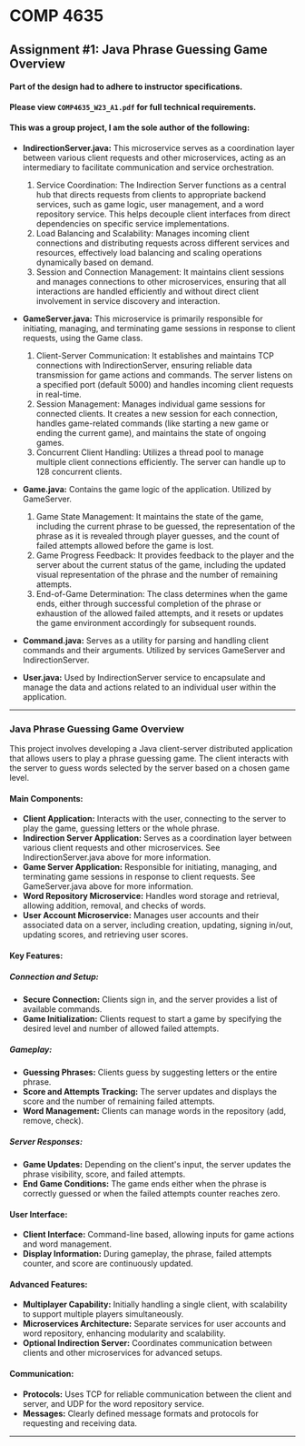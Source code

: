 # COMP 4635
## Assignment #1: Java Phrase Guessing Game Overview

#### Part of the design had to adhere to instructor specifications.
**Please view `COMP4635_W23_A1.pdf` for full technical requirements.**

#### This was a group project, I am the sole author of the following: 
- **IndirectionServer.java:** This microservice serves as a coordination layer between various client requests and other microservices, acting as an intermediary to facilitate communication and service orchestration. 
    1. Service Coordination: The Indirection Server functions as a central hub that directs requests from clients to appropriate backend services, such as game logic, user management, and a word repository service. This helps decouple client interfaces from direct dependencies on specific service implementations.
    2. Load Balancing and Scalability: Manages incoming client connections and distributing requests across different services and resources, effectively load balancing and scaling operations dynamically based on demand.
    3. Session and Connection Management: It maintains client sessions and manages connections to other microservices, ensuring that all interactions are handled efficiently and without direct client involvement in service discovery and interaction.

- **GameServer.java:** This microservice is primarily responsible for initiating, managing, and terminating game sessions in response to client requests, using the Game class. 
    1. Client-Server Communication: It establishes and maintains TCP connections with IndirectionServer, ensuring reliable data transmission for game actions and commands. The server listens on a specified port (default 5000) and handles incoming client requests in real-time.
    2. Session Management: Manages individual game sessions for connected clients. It creates a new session for each connection, handles game-related commands (like starting a new game or ending the current game), and maintains the state of ongoing games.
    3. Concurrent Client Handling: Utilizes a thread pool to manage multiple client connections efficiently. The server can handle up to 128 concurrent clients.

- **Game.java:** Contains the game logic of the application. Utilized by GameServer.
    1. Game State Management: It maintains the state of the game, including the current phrase to be guessed, the representation of the phrase as it is revealed through player guesses, and the count of failed attempts allowed before the game is lost.
    2. Game Progress Feedback: It provides feedback to the player and the server about the current status of the game, including the updated visual representation of the phrase and the number of remaining attempts.
    3. End-of-Game Determination: The class determines when the game ends, either through successful completion of the phrase or exhaustion of the allowed failed attempts, and it resets or updates the game environment accordingly for subsequent rounds.
    
- **Command.java:** Serves as a utility for parsing and handling client commands and their arguments. Utilized by services GameServer and IndirectionServer.

- **User.java:** Used by IndirectionServer service to encapsulate and manage the data and actions related to an individual user within the application.

---

### Java Phrase Guessing Game Overview

This project involves developing a Java client-server distributed application that allows users to play a phrase guessing game. The client interacts with the server to guess words selected by the server based on a chosen game level.

#### Main Components:

- **Client Application:** Interacts with the user, connecting to the server to play the game, guessing letters or the whole phrase.
- **Indirection Server Application:** Serves as a coordination layer between various client requests and other microservices. See IndirectionServer.java above for more information.
- **Game Server Application:** Responsible for initiating, managing, and terminating game sessions in response to client requests. See GameServer.java above for more information.
- **Word Repository Microservice:** Handles word storage and retrieval, allowing addition, removal, and checks of words.
- **User Account Microservice:** Manages user accounts and their associated data on a server, including creation, updating, signing in/out, updating scores, and retrieving user scores.

#### Key Features:

##### Connection and Setup:
- **Secure Connection:** Clients sign in, and the server provides a list of available commands.
- **Game Initialization:** Clients request to start a game by specifying the desired level and number of allowed failed attempts.

##### Gameplay:
- **Guessing Phrases:** Clients guess by suggesting letters or the entire phrase.
- **Score and Attempts Tracking:** The server updates and displays the score and the number of remaining failed attempts.
- **Word Management:** Clients can manage words in the repository (add, remove, check).

##### Server Responses:
- **Game Updates:** Depending on the client's input, the server updates the phrase visibility, score, and failed attempts.
- **End Game Conditions:** The game ends either when the phrase is correctly guessed or when the failed attempts counter reaches zero.

#### User Interface:
- **Client Interface:** Command-line based, allowing inputs for game actions and word management.
- **Display Information:** During gameplay, the phrase, failed attempts counter, and score are continuously updated.

#### Advanced Features:
- **Multiplayer Capability:** Initially handling a single client, with scalability to support multiple players simultaneously.
- **Microservices Architecture:** Separate services for user accounts and word repository, enhancing modularity and scalability.
- **Optional Indirection Server:** Coordinates communication between clients and other microservices for advanced setups.

#### Communication:
- **Protocols:** Uses TCP for reliable communication between the client and server, and UDP for the word repository service.
- **Messages:** Clearly defined message formats and protocols for requesting and receiving data.

---

